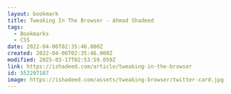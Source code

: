 ```yaml
---
layout: bookmark
title: Tweaking In The Browser - Ahmad Shadeed
tags:
  - Bookmarks
  - CSS
date: 2022-04-06T02:35:46.000Z
created: 2022-04-06T02:35:46.000Z
modified: 2025-03-17T02:53:59.059Z
link: https://ishadeed.com/article/tweaking-in-the-browser
id: 552297107
image: https://ishadeed.com/assets/tweaking-browser/twitter-card.jpg
---
```


